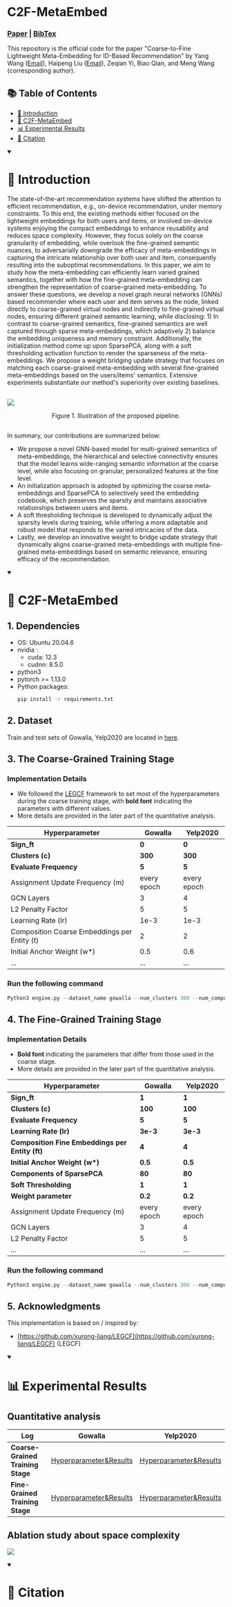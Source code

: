 # C2F-MetaEmbed
### [Paper]() | [BibTex](https://github.com/htyjers/C2F-MetaEmbed?tab=readme-ov-file#-citation)

This repository is the official code for the paper "Coarse-to-Fine Lightweight Meta-Embedding for ID-Based Recommendation" by Yang Wang (<a href="mailto:yangwang@hfut.edu.cn">Email</a>), Haipeng Liu (<a href="mailto:hpliu_hfut@hotmail.com">Email</a>), Zeqian Yi, Biao Qian, and Meng Wang (corresponding author).

## 📚 Table of Contents

- [📖 Introduction](https://github.com/htyjers/C2F-MetaEmbed?tab=readme-ov-file#-introduction)
- [🌟 C2F-MetaEmbed](https://github.com/htyjers/C2F-MetaEmbed?tab=readme-ov-file#-c2f-metaembed-)
- [📊 Experimental Results](https://github.com/htyjers/C2F-MetaEmbed?tab=readme-ov-file#-experimental-results)
- [🔖 Citation](https://github.com/htyjers/C2F-MetaEmbed?tab=readme-ov-file#-citation)


<details open>
<summary><h1>📖 Introduction</h1></summary>
The state-of-the-art recommendation systems have shifted the attention to efficient recommendation, e.g., on-device recommendation, under memory constraints. To this end, the existing methods either focused on the lightweight embeddings for both users and items, or involved on-device systems enjoying the compact embeddings to enhance reusability and reduces space complexity. However, they focus solely on the coarse granularity of embedding,  while overlook the fine-grained semantic nuances, to adversarially downgrade the efficacy of meta-embeddings in capturing the intricate  relationship over both user and item, consequently resulting into the suboptimal recommendations. In this paper, we aim to study how the meta-embedding can efficiently learn varied grained semantics, together with how the fine-grained meta-embedding can strengthen the representation of coarse-grained meta-embedding. To answer these questions, we develop a novel graph neural networks (GNNs) based recommender where each user and item serves as the node, linked directly to coarse-grained virtual nodes and indirectly to fine-grained virtual nodes, ensuring different grained semantic learning, while disclosing: 1) In contrast to coarse-grained semantics, fine-grained semantics are well captured through sparse meta-embeddings, which adaptively 2)  balance the embedding uniqueness and memory constraint. Additionally,  the initialization method come up upon SparsePCA, along with a soft thresholding activation function to render the sparseness of the meta-embeddings. We propose a weight bridging update strategy that focuses on matching each coarse-grained meta-embedding with several fine-grained meta-embeddings based on the users/items' semantics. Extensive experiments substantiate our method's superiority over existing baselines.
	
##

![](result/model1.png)
<p align="center">Figure 1. Illustration of the proposed pipeline.</p>

##
	
In summary, our contributions are summarized below:
- We propose a novel GNN-based model for multi-grained semantics of meta-embeddings, the hierarchical and selective connectivity ensures that the model learns wide-ranging semantic information at the coarse level, while also focusing on granular, personalized features at the fine level.
- An initialization approach is adopted by optimizing the coarse meta-embeddings and SparsePCA to selectively seed the embedding codebook, which preserves the sparsity and maintains associative relationships between users and items.
- A soft thresholding technique is developed to dynamically adjust the sparsity levels during training, while offering a more adaptable and robust model that responds to the varied intricacies of the data.
- Lastly, we develop an innovative weight to bridge update strategy that dynamically aligns coarse-grained meta-embeddings with multiple fine-grained meta-embeddings based on semantic relevance, ensuring efficacy of the recommendation.

</details>


<details open>
<summary><h1>🌟 C2F-MetaEmbed </h1></summary>

## 1. Dependencies
* OS: Ubuntu 20.04.6
* nvidia :
	- cuda: 12.3
	- cudnn: 8.5.0
* python3
* pytorch >= 1.13.0
* Python packages:
  ```bash
  pip install -r requirements.txt
  ```

## 2. Dataset 
Train and test sets of Gowalla, Yelp2020 are located in [here](https://pan.baidu.com/s/1TUeNaT6_wioDBWwhIswgfg?pwd=f3vp).

## 3. The Coarse-Grained Training Stage

### Implementation Details
* We followed the [LEGCF](https://github.com/xurong-liang/LEGCF) framework to set most of the hyperparameters during the coarse training stage, with **bold font** indicating the parameters with different values.
* More details are provided in the later part of the quantitative analysis.

| **Hyperparameter**               | **Gowalla**  | **Yelp2020** |
|----------------------------------|--------------|--------------|
| **Sign_ft**                      | **0**       | **0**        |
| **Clusters (c)**                 | **300**     | **300**      |
| **Evaluate Frequency**           | **5**       | **5**        |
| Assignment Update Frequency (m)  | every epoch  | every epoch  |
| GCN Layers                       | 3            | 4            |
| L2 Penalty Factor                | 5            | 5            |
| Learning Rate (lr)               | 1e-3         | 1e-3         |
| Composition Coarse Embeddings per Entity (t) | 2       | 2            |
| Initial Anchor Weight (w\*)      | 0.5          | 0.6          |
| ...      |...          | ...          | ...             |

### Run the following command

```python
Python3 engine.py --dataset_name gowalla --num_clusters 300 --num_composition_centroid 2 --device_id 0
```

## 4. The Fine-Grained Training Stage

### Implementation Details
* **Bold font** indicating the parameters that differ from those used in the coarse stage.
* More details are provided in the later part of the quantitative analysis.
  
| **Hyperparameter**               | **Gowalla**  | **Yelp2020** |
|----------------------------------|--------------|--------------|
| **Sign_ft**                                        | **1**        | **1**        |
| **Clusters (c)**                                   | **100**      | **100**      |
| **Evaluate Frequency**                             | **5**        | **5**        |
| **Learning Rate (lr)**                             | **3e-3**     | **3e-3**     |
| **Composition Fine Embeddings per Entity (ft)**     | **4**        | **4**        |
| **Initial Anchor Weight (w\*)**                    | **0.5**      | **0.5**      |
| **Components of SparsePCA**                         | **80**       | **80**       |
| **Soft Thresholding**                               | **1**        | **1**        |
| **Weight parameter**                                | **0.2**      | **0.2**      |
| Assignment Update Frequency (m)  | every epoch  | every epoch  |
| GCN Layers                       | 3            | 4            |
| L2 Penalty Factor                | 5            | 5            |
| ...      |...          | ...          |


### Run the following command

```python
Python3 engine.py --dataset_name gowalla --num_clusters 300 --num_composition_centroid 2 -- init_path_ft  your coarse-grained stage path --device_id 0
```

## 5. Acknowledgments
This implementation is based on / inspired by:
* [https://github.com/xurong-liang/LEGCF](https://github.com/xurong-liang/LEGCF) (LEGCF)
  
</details>

<details open>
<summary><h1>📊 Experimental Results</h1></summary>

## Quantitative analysis
| **Log**               | **Gowalla**  | **Yelp2020** |
|----------------------------------|--------------|--------------|
| **Coarse-Grained Training Stage**        |[Hyperparameter&Results](https://github.com/htyjers/C2F-MetaEmbed/tree/main/result/gowalla/Coarse-grained%20Training%20Stage)|[Hyperparameter&Results](https://github.com/htyjers/C2F-MetaEmbed/tree/main/result/yelp2020/Coarse-grained%20Training%20Stage)|
| **Fine-Grained Training Stage**        |[Hyperparameter&Results](https://github.com/htyjers/C2F-MetaEmbed/tree/main/result/gowalla/Fine-grained%20Training%20Stage)|[Hyperparameter&Results](https://github.com/htyjers/C2F-MetaEmbed/tree/main/result/yelp2020/Fine-grained%20Training%20Stage)|

## Ablation study about space complexity
![](result/as.png)
</details>


<details open>
<summary><h1>🔖 Citation</h1></summary>

</details>
